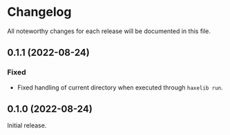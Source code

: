 # Changelog

All noteworthy changes for each release will be documented in this file.

## 0.1.1 (2022-08-24)

### Fixed

* Fixed handling of current directory when executed through `haxelib run`.

## 0.1.0 (2022-08-24)

Initial release.